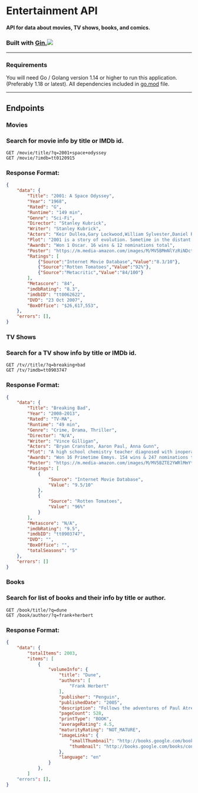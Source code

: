 # Entertainment API
#### API for data about movies, TV shows, books, and comics.

### Built with [Gin.](https://gin-gonic.com/)![](https://www.chetu.com/img/technology-logo/gin-gonic.png)
---
### Requirements
You will need Go / Golang version 1.14 or higher to run this application. (Preferably 1.18 or latest).
All dependencies included in [go.mod](https://github.com/oranges0da/entertainment-api/blob/main/go.mod) file.
___

## Endpoints

### Movies
### Search for movie info by title or IMDb id.
```
GET /movie/title/?q=2001+space+odyssey
GET /movie/?imdb=tt0120915
```
### Response Format:
```json
{
    "data": {
        "Title": "2001: A Space Odyssey",
        "Year": "1968",
        "Rated": "G",
        "Runtime": "149 min",
        "Genre": "Sci-Fi",
        "Director": "Stanley Kubrick",
        "Writer": "Stanley Kubrick",
        "Actors": "Keir Dullea,Gary Lockwood,William Sylvester,Daniel Richter",
        "Plot": "2001 is a story of evolution. Sometime in the distant past, someone or something nudged evolution by placing a monolith on Earth (presumably elsewhere throughout the universe as well). Evolution then enabled humankind to reach the moon's surface, where yet another monolith is found, one that signals the monolith placers that humankind has evolved that far. Now a race begins between computers (HAL) and human (Bowman) to reach the monolith placers. The winner will achieve the next step in evolution, whatever that may be.",
        "Awards": "Won 1 Oscar. 16 wins & 12 nominations total",
        "Poster": "https://m.media-amazon.com/images/M/MV5BMmNlYzRiNDctZWNhMi00MzI4LThkZTctMTUzMmZkMmFmNThmXkEyXkFqcGdeQXVyNzkwMjQ5NzM@._V1_SX300.jpg",
        "Ratings": [
            {"Source":"Internet Movie Database","Value":"8.3/10"},
            {"Source":"Rotten Tomatoes","Value":"92%"},
            {"Source":"Metacritic","Value":"84/100"}
        ],
        "Metascore": "84",
        "imdbRating": "8.3",
        "imdbID": "tt0062622",
        "DVD": "23 Oct 2007",
        "BoxOffice": "$26,617,553",
    },
    "errors": [],
}
```
### TV Shows
### Search for a TV show info by title or IMDb id.
```
GET /tv//title/?q=breaking+bad
GET /tv/?imdb=tt0903747
```
### Response Format:
```json
{
    "data": {
        "Title": "Breaking Bad",
        "Year": "2008–2013",
        "Rated": "TV-MA",
        "Runtime": "49 min",
        "Genre": "Crime, Drama, Thriller",
        "Director": "N/A",
        "Writer": "Vince Gilligan",
        "Actors": "Bryan Cranston, Aaron Paul, Anna Gunn",
        "Plot": "A high school chemistry teacher diagnosed with inoperable lung cancer turns to manufacturing and selling methamphetamine in order to secure his family's future.",
        "Awards": "Won 16 Primetime Emmys. 154 wins & 247 nominations total",
        "Poster": "https://m.media-amazon.com/images/M/MV5BZTE2YWRlMmYtOGFkYy00MjcxLWJkNmQtNTJmNTZkZjVhZGE1XkEyXkFqcGdeQXVyMTMzNDExODE5._V1_SX300.jpg",
        "Ratings": [
            {
                "Source": "Internet Movie Database",
                "Value": "9.5/10"
            },
            {
                "Source": "Rotten Tomatoes",
                "Value": "96%"
            }
        ],
        "Metascore": "N/A",
        "imdbRating": "9.5",
        "imdbID": "tt0903747",
        "DVD": "",
        "BoxOffice": "",
        "totalSeasons": "5"
    },
    "errors": []
}
```
### Books
### Search for list of books and their info by title or author.
```
GET /book/title/?q=dune
GET /book/author/?q=frank+herbert
```
### Response Format:
```json
{
    "data": {
        "totalItems": 2003,
        "items": [
            {
                "volumeInfo": {
                    "title": "Dune",
                    "authors": [
                        "Frank Herbert"
                    ],
                    "publisher": "Penguin",
                    "publishedDate": "2005",
                    "description": "Follows the adventures of Paul Atreides, the son of a betrayed duke given up for dead on a treacherous desert planet and adopted by its fierce, nomadic people, who help him unravel his most unexpected destiny.",
                    "pageCount": 528,
                    "printType": "BOOK",
                    "averageRating": 4.5,
                    "maturityRating": "NOT_MATURE",
                    "imageLinks": {
                        "smallThumbnail": "http://books.google.com/books/content?id=B1hSG45JCX4C&printsec=frontcover&img=1&zoom=5&edge=curl&source=gbs_api",
                        "thumbnail": "http://books.google.com/books/content?id=B1hSG45JCX4C&printsec=frontcover&img=1&zoom=1&edge=curl&source=gbs_api"
                    },
                    "language": "en"
                }
            },
        ]
    "errors": [],
}
```